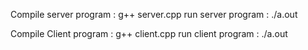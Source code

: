 Compile server program : g++ server.cpp
run server program : ./a.out

Compile Client program : g++ client.cpp
run client program : ./a.out <host IP>
